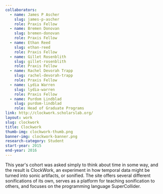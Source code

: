```yaml
---
collaborators: 
  - name: James P Ascher
    slug: james-p-ascher
    role: Praxis Fellow
  - name: Bremen Donovan
    slug: bremen-donovan
    role: Praxis Fellow
  - name: Ethan Reed
    slug: ethan-reed
    role: Praxis Fellow
  - name: Gillet Rosenblith
    slug: gillet-rosenblith
    role: Praxis Fellow
  - name: Rachel Devorah Trapp
    slug: rachel-devorah-trapp
    role: Praxis Fellow
  - name: Lydia Warren
    slug: lydia-warren
    role: Praxis Fellow
  - name: Purdom Lindblad
    slug: purdom-lindblad
    role: Head of Graduate Programs
link: http://clockwork.scholarslab.org/
layout: work
slug: clockwork
title: Clockwork
thumb-img: clockwork-thumb.png
banner-img: clockwork-banner.png
research-category: Student
start-year: 2015
end-year: 2016
---
```


This year's cohort was asked simply to think about time in some way, and the result is ClockWork, an experiment in how temporal data might be turned into sonic artifacts, or sonified. The site offers several different sonifications of its own, serves as a platform for teaching sonification to others, and focuses on the programming language SuperCollider.